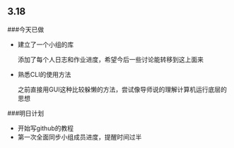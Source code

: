 ## 3.18

###今天已做

* 建立了一个小组的库

  添加了每个人日志和作业进度，希望今后一些讨论能转移到这上面来

* 熟悉CLI的使用方法

  之前直接用GUI这种比较躲懒的方法，尝试像导师说的理解计算机运行底层的思想
  
  
###明日计划

* 开始写github的教程
* 第一次全面同步小组成员进度，提醒时间过半

